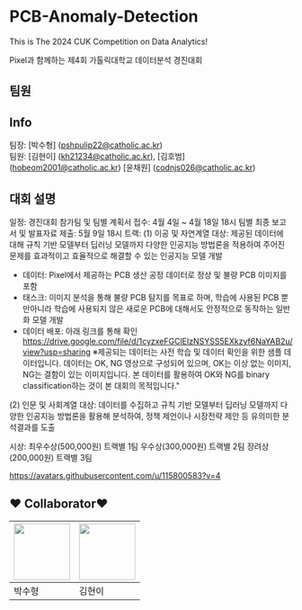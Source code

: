 # PCB-Anomaly-Detection

This is The 2024 CUK Competition on Data Analytics!

Pixel과 함께하는 제4회 가톨릭대학교 데이터분석 경진대회

## 팀원
## Info
팀장: [박수형] (pshpulip22@catholic.ac.kr) <br>
팀원: [김현이] (kh21234@catholic.ac.kr), [김호범] (hobeom2001@catholic.ac.kr) [윤채원] (codnjs026@catholic.ac.kr)

## 대회 설명
일정: 경진대회 참가팀 및 팀별 계획서 접수: 4월 4일 ~ 4월 18일 18시
팀별 최종 보고서 및 발표자료 제출: 5월 9일 18시
트랙:
(1) 이공 및 자연계열 대상: 제공된 데이터에 대해 규칙 기반 모델부터 딥러닝 모델까지 다양한 인공지능 방법론을 적용하여 주어진 문제를 효과적이고 효율적으로 해결할 수 있는 인공지능 모델 개발
- 데이터: Pixel에서 제공하는 PCB 생산 공정 데이터로 정상 및 불량 PCB 이미지를 포함
- 태스크: 이미지 분석을 통해 불량 PCB 탐지를 목표로 하며, 학습에 사용된 PCB 뿐만아니라 학습에 사용되지 않은 새로운 PCB에 대해서도 안정적으로 동작하는 일반화 모델 개발
- 데이터 배포: 아래 링크를 통해 확인
https://drive.google.com/file/d/1cyzxeFGClEIzNSYSS5EXkzyf6NaYAB2u/view?usp=sharing
※제공되는 데이터는 사전 학습 및 데이터 확인을 위한 샘플 데이터입니다. 데이터는 OK, NG 영상으로 구성되어 있으며, OK는 이상 없는 이미지, NG는 결함이 있는 이미지입니다. 본 데이터를 활용하여 OK와 NG를 binary classification하는 것이 본 대회의 목적입니다."

 
(2) 인문 및 사회계열 대상: 데이터를 수집하고 규칙 기반 모델부터 딥러닝 모델까지 다양한 인공지능 방법론을 활용해 분석하여, 정책 제언이나 시장전략 제안 등 유의미한 분석결과를 도출

시상:
최우수상(500,000원) 트랙별 1팀
우수상(300,000원) 트랙별 2팀
장려상(200,000원) 트랙별 3팀

https://avatars.githubusercontent.com/u/115800583?v=4


## :heart: Collaborator:heart:
   
|[<img src="https://avatars.githubusercontent.com/u/115800583?v=4" width = 100>](https://github.com/Coding-Child)|[<img src="https://user-images.githubusercontent.com/101535851/197529689-8f333988-5396-4528-862f-78143f94e0de.png" width = 100>](https://github.com/hye0n22)|
|-|-|
|박수형|김현이|
